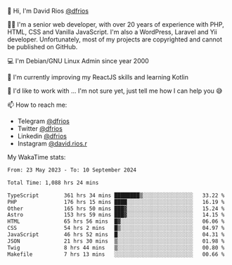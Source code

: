 👋 Hi, I'm David Rios [@dfrios](https://github.com/dfrios)

👨‍💻 I'm a senior web developer, with over 20 years of experience with PHP, HTML, CSS and Vanilla JavaScript. I'm also a WordPress, Laravel and Yii developer. Unfortunately, most of my projects are copyrighted and cannot be published on GitHub.

💻 I'm Debian/GNU Linux Admin since year 2000

🌱 I'm currently improving my ReactJS skills and learning Kotlin

💞️ I'd like to work with ... I'm not sure yet, just tell me how I can help you 😅


📫 How to reach me:
* Telegram [@dfrios](https://t.me/dfrios)
* Twitter [@dfrios](https://twitter.com/dfrios)
* Linkedin [@dfrios](https://linkedin.com/in/dfrios)
* Instagram [@david.rios.r](https://instagram.com/david.rios.r)



My WakaTime stats:
<!--START_SECTION:waka-->

```txt
From: 23 May 2023 - To: 10 September 2024

Total Time: 1,088 hrs 24 mins

TypeScript        361 hrs 34 mins ████████▒░░░░░░░░░░░░░░░░   33.22 %
PHP               176 hrs 15 mins ████░░░░░░░░░░░░░░░░░░░░░   16.19 %
Other             165 hrs 50 mins ███▓░░░░░░░░░░░░░░░░░░░░░   15.24 %
Astro             153 hrs 59 mins ███▓░░░░░░░░░░░░░░░░░░░░░   14.15 %
HTML              65 hrs 56 mins  █▓░░░░░░░░░░░░░░░░░░░░░░░   06.06 %
CSS               54 hrs 2 mins   █▒░░░░░░░░░░░░░░░░░░░░░░░   04.97 %
JavaScript        46 hrs 52 mins  █░░░░░░░░░░░░░░░░░░░░░░░░   04.31 %
JSON              21 hrs 30 mins  ▒░░░░░░░░░░░░░░░░░░░░░░░░   01.98 %
Twig              8 hrs 44 mins   ▒░░░░░░░░░░░░░░░░░░░░░░░░   00.80 %
Makefile          7 hrs 13 mins   ░░░░░░░░░░░░░░░░░░░░░░░░░   00.66 %
```

<!--END_SECTION:waka-->
